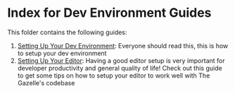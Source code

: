 # Index for Dev Environment Guides

This folder contains the following guides:

1.  [Setting Up Your Dev Environment](./setting-up-dev-environment.md): Everyone should read this, this is how to setup your dev environment
2.  [Setting Up Your Editor](./setting-up-your-editor.md): Having a good editor setup is very important for developer productivity and general quality of life! Check out this guide to get some tips on how to setup your editor to work well with The Gazelle's codebase
